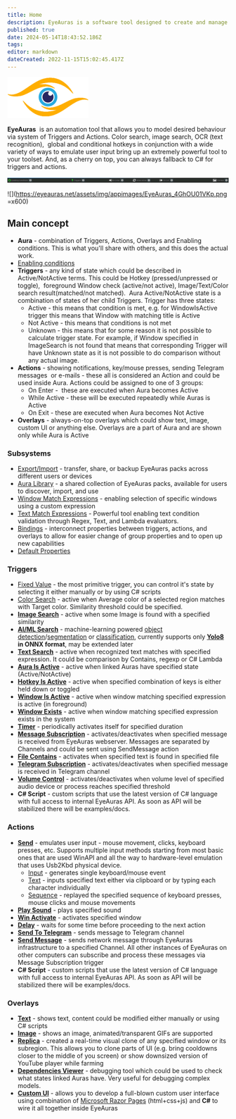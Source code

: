```yaml
---
title: Home
description: EyeAuras is a software tool designed to create and manage "auras," which are scripts or functions that can automate tasks, process data, or enhance user interaction with their computer or applications
published: true
date: 2024-05-14T18:43:52.186Z
tags: 
editor: markdown
dateCreated: 2022-11-15T15:02:45.417Z
---
```


![](/mainfull.png)

**EyeAuras**  is an automation tool that allows you to model desired behaviour via system of Triggers and Actions. Color search, image search, OCR (text recognition),  global and conditional hotkeys in conjunction with a wide variety of ways to emulate user input bring up an extremely powerful tool to your toolset. And, as a cherry on top, you can always fallback to C# for triggers and actions. 

![](/eyeauras_tw5l8cdz4c.png)

![](https://eyeauras.net/assets/img/appimages/EyeAuras_4GhOU01VKp.png =x600)

## Main concept

-   **Aura** \- combination of Triggers, Actions, Overlays and Enabling conditions. This is what you'll share with others, and this does the actual work.
-   [Enabling conditions](/en/enabling-conditions)
-   **Triggers** \- any kind of state which could be described in Active/NotActive terms. This could be Hotkey (pressed/unpressed or toggle),  foreground Window check (active/not active), Image/Text/Color search result(matched/not matched).  Aura Active/NotActive state is a combination of states of her child Triggers. Trigger has three states:
    -   Active - this means that condition is met, e.g. for WindowIsActive trigger this means that Window with matching title is Active
    -   Not Active - this means that conditions is not met
    -   Unknown - this means that for some reason it is not possible to calculate trigger state. For example, if Window specified in ImageSearch is not found that means that corresponding Trigger will have Unknown state as it is not possible to do comparison without any actual image.
-   **Actions** \- showing notifications, key/mouse presses, sending Telegram messages  or e-mails - these all is considered an Action and could be used inside Aura. Actions could be assigned to one of 3 groups:
    -   On Enter -  these are executed when Aura becomes Active
    -   While Active - these will be executed repeatedly while Auras is Active
    -   On Exit - these are executed when Aura becomes Not Active
-   **Overlays** \- always-on-top overlays which could show text, image, custom UI or anything else. Overlays are a part of Aura and are shown only while Aura is Active

### Subsystems

-   [Export/Import](/en/export-import) - transfer, share, or backup EyeAuras packs across different users or devices
-   [Aura Library](/en/aura-library) - a shared collection of EyeAuras packs, available for users to discover, import, and use
-   [Window Match Expressions](/en/window-matching-expressions) - enabling selection of specific windows using a custom expression
-   [Text Match Expressions](/en/text-match-expressions) - Powerful tool enabling text condition validation through Regex, Text, and Lambda evaluators.
-   [Bindings](/en/bindings) - interconnect properties between triggers, actions, and overlays to allow for easier change of group properties and to open up new capabilities
-   [Default Properties](/en/default-properties)

### Triggers

-   [Fixed Value](/en/triggers/fixed-value) - the most primitive trigger, you can control it's state by selecting it either manually or by using C# scripts
-   [Color Search](/en/triggers/images/color-search) - active when Average color of a selected region matches with Target color. Similarity threshold could be specified.
-   [**Image Search**](/en/triggers/images/image-search) - active when some Image is found with a specified similarity
-   [**AI/ML Search**](/en/triggers/images/ai-search-trigger) \- machine-learning powered [object detection](https://docs.ultralytics.com/tasks/detect/)/[segmentation](https://docs.ultralytics.com/tasks/segment/) or [classification](https://docs.ultralytics.com/tasks/classify/), currently supports only [**Yolo8**](https://docs.ultralytics.com/) **in ONNX format**, may be extended later
-   [**Text Search**](/en/triggers/images/text-search) - active when recognized text matches with specified expression. It could be comparison by Contains, regexp or C# Lambda
-   [**Aura Is Active**](/en/triggers/aura-is-active) - active when linked Auras have specified state (Active/NotActive)
-   [**Hotkey Is Active**](/en/triggers/hotkey-is-active) - active when specified combination of keys is either held down or toggled
-   [**Window Is Active**](/en/triggers/window-is-active) \- active when window matching specified expression is active (in foreground)
-   [**Window Exists**](/en/triggers/window-exists) - active when window matching specified expression exists in the system
-   [**Timer**](/en/triggers/timer) \- periodically activates itself for specified duration
-   [**Message Subscription**](/en/triggers/network-message) - activates/deactivates when specified message is received from EyeAuras webserver. Messages are separated by Channels and could be sent using SendMessage action
-   [**File Contains**](/en/triggers/file-contains-text) - activates when specified text is found in specified file
-   [**Telegram Subscription**](/en/triggers/telegram-message) - activates/deactivates when specified message is received in Telegram channel
-   [**Volume Control**](/en/triggers/volume-level) - activates/deactivates when volume level of specified audio device or process reaches specified threshold
-   **C# Script** \- custom scripts that use the latest version of C# language with full access to internal EyeAuras API. As soon as API will be stabilized there will be examples/docs.

### Actions

-   [**Send**](/en/actions/sendinput/options) \- emulates user input - mouse movement, clicks, keyboard presses, etc. Supports multiple input methods starting from most basic ones that are used WinAPI and all the way to hardware-level emulation that uses Usb2Kbd physical device.
    -   [Input](/en/actions/sendinput/send-input) \- generates single keyboard/mouse event
    -   [Text](/en/actions/sendinput/send-text) - inputs specified text either via clipboard or by typing each character individually
    -   [Sequence](/en/actions/sendinput/send-sequence) - replayed the specified sequence of keyboard presses, mouse clicks and mouse movements
-   [**Play Sound**](/en/actions/play-sound) - plays specified sound
-   [**Win Activate**](/en/actions/win-activate) - activates specified window
-   [**Delay**](/en/actions/delay) \- waits for some time before proceeding to the next action
-   [**Send To Telegram**](/en/actions/send-telegram-message) - sends message to Telegram channel
-   [**Send Message**](/en/actions/send-network-message) - sends network message through EyeAuras infrastructure to a specified Channel. All other instances of EyeAuras on other computers can subscribe and process these messages via Message Subscription trigger
-   **C# Script** \- custom scripts that use the latest version of C# language with full access to internal EyeAuras API. As soon as API will be stabilized there will be examples/docs.

### Overlays

-   [**Text**](/en/overlays/text) \- shows text, content could be modified either manually or using C# scripts
-   [**Image**](/en/overlays/image) \- shows an image, animated/transparent GIFs are supported
-   [**Replica**](/en/overlays/replica) \- created a real-time visual clone of any specified window or its subregion. This allows you to clone parts of UI (e.g. bring cooldowns closer to the middle of you screen) or show downsized version of YouTube player while farming
-   [**Dependencies Viewer**](/en/overlays/dependencies-viewer) \- debugging tool which could be used to check what states linked Auras have. Very useful for debugging complex models.
-   [**Custom UI**](/en/overlays/custom-ui) \- allows you to develop a full-blown custom user interface using combination of [Microsoft Razor Pages](https://learn.microsoft.com/en-us/aspnet/core/razor-pages/?view=aspnetcore-7.0&tabs=visual-studio) (html+css+js) and **C#** to wire it all together inside EyeAuras
